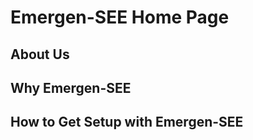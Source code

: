 <h1>Emergen-SEE Home Page</h1>

<h2>About Us</h2>
<p></p>

<h2>Why Emergen-SEE</h2>
<p></p>

<h2>How to Get Setup with Emergen-SEE</h2>
<p></p>
